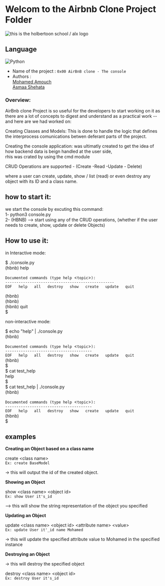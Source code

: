 # Welcom to the Airbnb Clone Project Folder
<img src="https://user-images.githubusercontent.com/69850751/175876062-f252cc1b-bd44-46b3-9ddb-a7692b2eede4.png" alt="this is the holbertoon school / alx logo" />



## Language
![Python](https://img.shields.io/badge/python-3670A0?style=for-the-badge&logo=python&logoColor=ffdd54)

- Name of the project : ``0x00 AirBnB clone - The console``
- Authors : <br>
[Mohamed Amouch](https://github.com/amch-med23) <br>
[Asmaa Shehata](https://github.com/AsmaaShehataa)


### Overview:
AirBnb clone Project is so useful for the developers to start working on it as there are a lot of concepts to digest and understand as a practical work -- and here are we had worked on: 

Creating Classes and Models:
This is done to handle the logic that defines the interprocess comunications betwen deferant parts of the project.

Creating the console application: 
was ultimatly created to get the idea of how backend data is beign handled at the user side,<br> rhis was crated by using the cmd module <br>

CRUD Operations are supported - (Create -Read -Update - Delete)<br>

where a user can create, update, show / list (read) or even destroy any object with its ID and a class name.<br>

how to start it:
-------------------

we start the console by excuting this command:<br>
1- python3 console.py <br>
2- (HBNB) --&gt; start using any of the CRUD operations, (whether if the user needs to create, show, update or delete Objects) <br>

How to use it: 
--------------------

in Interactive mode: <br>

$ ./console.py <br>
(hbnb) help <br>

 ``Documented commands (type help ``&lt;``topic``&gt;``):`` <br>
 ``-------------------------------------------------`` <br>
 ``EOF   help   all   destroy   show   create   update   quit`` <br>

(hbnb) <br>
(hbnb) <br>
(hbnb) quit <br>
$ <br>


non-interactive mode:<br>

$ echo "help" | ./console.py <br>
(hbnb) <br>

 ``Documented commands (type help ``&lt;``topic``&gt;``):`` <br>
 ``---------------------------------------`` <br>
 ``EOF   help   all   destroy   show   create   update   quit`` <br>
(hbnb) <br>
$ <br>
$ cat test_help <br>
help <br>
$ <br>
$ cat test_help | ./console.py <br>
(hbnb) <br>

 ``Documented commands (type help ``&lt;``topic``&gt;``):`` <br>
 ``--------------------------------------- ``<br>
 ``EOF   help   all   destroy   show   create   update   quit ``<br>
(hbnb) <br>
$ <br>


examples
---------

**Creating an Object based on a class name** <br>

create &lt;class name&gt; <br> ``Ex: create BaseModel`` <br>

-> this will output the id of the created object.<br>
 
**Showing an Object** <br> 

show &lt;class name&gt; &lt;object id&gt; <br> ``Ex: show User it's_id ``

--> this will show the string representation of the object you specified

**Updating an Object** <br>

update &lt;class name&gt; &lt;object id&gt; &lt;attribute name&gt; &lt;value&gt; <br> ``Ex: update User it'_id name Mohamed``

-> this will update the specified attribute value to Mohamed in the specified instance

**Destroying an Object** <br>

-> this will destroy the specified object

destroy &lt;class name&gt; &lt;object id&gt; <br> ``Ex: destroy User it's_id``
